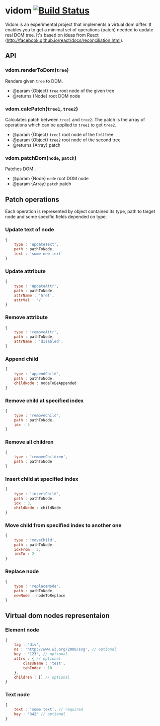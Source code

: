 # vidom [![Build Status](https://secure.travis-ci.org/dfilatov/vidom.png)](http://travis-ci.org/dfilatov/vidom)

Vidom is an experimental project that implements a virtual dom differ. It enables you to get a minimal set of operations (patch) needed to update real DOM tree. It's based on ideas from React (http://facebook.github.io/react/docs/reconciliation.html).

## API

### vdom.renderToDom(`tree`)
Renders given `tree` to DOM.
 * @param {Object} `tree` root node of the given tree
 * @returns {Node} root DOM node

### vdom.calcPatch(`tree1`, `tree2`)
Calculates patch between `tree1` and `tree2`. The patch is the array of operations which can be applied to `tree1` to get `tree2`.
 * @param {Object} `tree1` root node of the first tree
 * @param {Object} `tree2` root node of the second tree
 * @returns {Array} patch
  
### vdom.patchDom(`node`, `patch`)
Patches DOM .
 * @param {Node} `node` root DOM node
 * @param {Array} `patch` patch
  
## Patch operations
Each operation is represented by object contained its type, path to target node and some specific fields depended on type.

### Update text of node
```js
{
    type : 'updateText',
    path : pathToNode,
    text : 'some new text'
}
```

### Update attribute
```js
{
    type : 'updateAttr',
    path : pathToNode,
    attrName : 'href',
    attrVal : '/'
}
```

### Remove attribute
```js
{
    type : 'removeAttr',
    path : pathToNode,
    attrName : 'disabled',
}
```

### Append child  
```js
{
    type : 'appendChild',
    path : pathToNode,
    childNode : nodeToBeAppended
}
```

### Remove child at specified index
```js
{
    type : 'removeChild',
    path : pathToNode,
    idx : 5
}
```

### Remove all children
```js
{
    type : 'removeChildren',
    path : pathToNode
}
```

### Insert child at specified index
```js
{
    type : 'insertChild',
    path : pathToNode,
    idx : 3,
    childNode : childNode
}
```
  
### Move child from specified index to another one
```js
{
    type : 'moveChild',
    path : pathToNode,
    idxFrom : 3,
    idxTo : 2
}
```

### Replace node
```js
{
    type : 'replaceNode',
    path : pathToNode,
    newNode : nodeToReplace
}
```
  
## Virtual dom nodes representaion

### Element node
```js
{
    tag : 'div',
    ns : 'http://www.w3.org/2000/svg', // optional
    key : '123', // optional
    attrs : { // optional
        className : 'test',
        tabIndex : 10
    },
    children : [] // optional
}
```

### Text node
```js
{
    text : 'some text', // required
    key : '342' // optional
}
```
